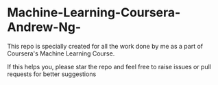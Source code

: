# Machine-Learning-Coursera-Andrew-Ng-
  This repo is specially created for all the work done by me as a part of Coursera's Machine Learning Course.
  
  If this helps you, please star the repo and feel free to raise issues or pull requests for better suggestions
